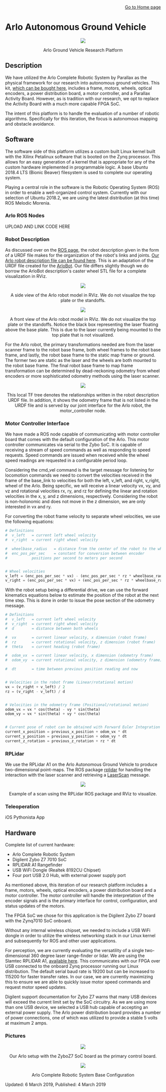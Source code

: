 <p align="right">
<a href="https://tjlw.github.io/">Go to Home page</a>
</p>




# Arlo Autonomous Ground Vehicle

<p align="center"> <img width="auto" src="https://github.com/TJLW/tjlw.github.io/blob/master/Projects/ArloAGV/Images/ArloControlUnit.png?raw=True"/> </p>
<p align="center">
	Arlo Ground Vehicle Research Platform
</p>




## Description

We have utilized the Arlo Complete Robotic System by Parallax as the physical framework for our research into autonomous ground vehicles. This kit, [which can be bought here](https://www.parallax.com/product/28966), includes a frame, motors, wheels, optical encoders, a power distribution board, a motor controller, and a Parallax Activity Board. However, as is tradition with our research, we opt to replace the Activity Board with a much more capable FPGA SoC.

The intent of this platform is to handle the evaluation of a number of robotic algorithms. Specifically for this iteration, the focus is autonomous mapping and obstacle avoidance.




## Software

The software side of this platform utilizes a custom built Linux kernel built with the Xilinx Petalinux software that is booted on the Zynq processor. This allows for an easy generation of a kernel that is appropriate for any of the custom hardware implemented in programmable logic. A base Ubuntu 2018.4 LTS (Bionic Beaver) filesystem is used to complete our operating system.

Playing a central role in the software is the Robotic Operating System (ROS) in order to enable a well-organized control system. Currently with our selection of Ubuntu 2018.2, we are using the latest distribution (at this time) ROS Melodic Morenia.


### Arlo ROS Nodes

UPLOAD AND LINK CODE HERE


### Robot Description

As discussed over on the [ROS page](https://tjlw.github.io/Projects/ROS), the robot description given in the form of a URDF file makes for the organization of the robot's links and joints. [Our Arlo robot description file can be found here](). This is an adaptation of the URDF file created for the [ArloBot](https://github.com/chrisl8/ArloBot). Our file differs slightly though we do borrow the ArloBot description's caster wheel STL file for a complete visualization in RViz.


<p align="center"> <img width="auto" src="https://github.com/TJLW/tjlw.github.io/blob/master/Projects/ArloAGV/Images/ArloRobotModelSide.png?raw=True"/> </p>
<p align="center">
	A side view of the Arlo robot model in RViz. We do not visualize the top plate or the standoffs.
</p>


<p align="center"> <img width="auto" src="https://github.com/TJLW/tjlw.github.io/blob/master/Projects/ArloAGV/Images/ArloRobotModelFront.png?raw=True"/> </p>
<p align="center">
	A front view of the Arlo robot model in RViz. We do not visualize the top plate or the standoffs. Notice the black box representing the laser floating above the base plate. This is due to the laser currently being mounted to the top plate that is not visualized.
</p>


For the Arlo robot, the primary transformations needed are from the laser scanner frame to the robot base frame, both wheel frames to the robot base frame, and lastly, the robot base frame to the static map frame or ground. The former two are static as the laser and the wheels are both mounted to the robot base frame. The final robot base frame to map frame transformation can be determined by dead-reckoning odometry from wheel encoders or more sophisticated odometry methods using the laser scanner.

<p align="center"> <img width="auto" src="https://github.com/TJLW/tjlw.github.io/blob/master/Projects/ArloAGV/Images/RobotDescriptionTFTree.png?raw=True"/> </p>
<p align="center">
	This local TF tree denotes the relationships written in the robot description URDF file. In addition, it shows the odometry frame that is not listed in the URDF file and is served by our joint interface for the Arlo robot, the motor_controller node.
</p>




### Motor Controller Interface

We have made a ROS node capable of communicating with motor controller board that comes with the default configuration of the Arlo. This motor controller communicates via serial to the Zybo SoC. It is capable of receiving a stream of speed commands as well as responding to speed requests. Speed commands are issued when received while the wheel speed readings are requested in a configurable period loop.

Considering the cmd_vel command is the target message for listening for locomotion commands we need to convert the velocities received in the frame of the base_link to velocities for both the left, v_left, and right, v_right, wheel of the Arlo. Being specific, we will receive a linear velocity vx, vy, and vz and rotational velocities rx, ry, and rz for defining the linear and rotation velocities in the x, y, and z dimensions, respectively. Considering the robot is non-holonomic and does not move in the z dimension, we are only interested in vx and ry.

For converting the robot frame velocity to separate wheel velocities, we use the following equations:

```Python
# Definitions
#  v_left 	= current left wheel velocity
#  v_right 	= current right wheel velocity

#  wheelbase_radius   = distance from the center of the robot to the wheel
#  enc_pos_per_sec    = constant for conversion between encoder
#  			positions per second to meters per second


# Wheel velocities
v_left = (enc_pos_per_sec * vx) - (enc_pos_per_sec * rz * wheelbase_radius)
v_right = (enc_pos_per_sec * vx) + (enc_pos_per_sec * rz * wheelbase_radius)
```


With the robot setup being a differential drive, we can use the forward kinematics equations below to estimate the position of the robot at the next time step. This is done in order to issue the pose section of the odometry message.

```Python
# Definitions
#  v_left 	= current left wheel velocity
#  v_right 	= current right wheel velocity
#  d 		= distance between both wheels

#  vx 		= current linear velocity, x dimension (robot frame)
#  rz 		= current rotational velocity, z dimension (robot frame)
#  theta 	= current heading (robot frame)

#  odom_vx 	= current linear velocity, x dimension (odometry frame)
#  odom_vy 	= current rotational velocity, z dimension (odometry frame)

#  dt 		= time between previous position reading and now


# Velocities in the robot frame (Linear/rotational motion)
vx = (v_right + v_left) / 2
rz = (v_right - v_left) / d  


# Velocities in the odometry frame (Positional/rotational motion)
odom_vx = vx * cos(theta) - vy * sin(theta)
odom_vy = vx * sin(theta) + vy * cos(theta)


# Current pose of robot can be obtained with Forward Euler Integration
current_x_position = previous_x_position + odom_vx * dt  
current_y_position = previous_y_position + odom_vy * dt  
current_z_rotation = previous_z_rotation + rz * dt
```




### RPLidar

We use the RPLidar A1 on the Arlo Autonomous Ground Vehicle to produce two-dimensional point-maps. The ROS package [rplidar](http://wiki.ros.org/rplidar) for handling the interaction with the laser scanner and retrieving a [LaserScan](http://docs.ros.org/melodic/api/sensor_msgs/html/msg/LaserScan.html) message.


<p align="center"> <img width="auto" src="https://github.com/TJLW/tjlw.github.io/blob/master/Projects/ArloAGV/Images/ExampleRPLidarLaserScan.png?raw=True"/> </p>
<p align="center">
	Example of a scan using the RPLidar ROS package and RViz to visualize.
</p>




### Teleoperation

iOS Pythonista App






## Hardware

Complete list of current hardware:
- Arlo Complete Robotic System
- Digilent Zybo Z7 7010 SoC
- RPLIDAR A1 Rangefinder
- USB WiFi Dongle (Realtek 8192CU Chipset)
- Four port USB 2.0 Hub, with external power supply port

As mentioned above, this iteration of our research platform includes a frame, motors, wheels, optical encoders, a power distribution board and a motor controller. The motor controller will handle the interpretation of the encoder signals and is the primary interface for control, configuration, and status updates of the motors.

The FPGA SoC we chose for this application is the Digilent Zybo Z7 board with the Zynq7010 SoC onboard.

Without any internal wireless chipset, we needed to include a USB WiFi dongle in order to utilize the wireless networking stack in our Linux kernel and subsequently for ROS and other user applications.

For perception, we are currently evaluating the versatility of a single two-dimensional 360 degree laser range-finder or lidar. We are using the Slamtec RPLIDAR A1, [available here](https://www.slamtec.com/en/Lidar/A1). This communicates with our FPGA over USB connected to the onboard Zynq processor running our Linux distribution. The default serial baud rate is 19200 but can be increased to 115200 for faster transfer rates. In our case, we are currently maximizing this to ensure we are able to quickly issue motor speed commands and request motor speed updates.

Digilent support documentation for Zybo Z7 warns that many USB devices will exceed the current limit set by the SoC circuitry. As we are using more than one USB device, we selected a USB hub capable of accepting an external power supply. The Arlo power distribution board provides a number of power connections, one of which was utilized to provide a stable 5 volts at maximum 2 amps.








### Pictures

<p align="center">
<img src="https://github.com/TJLW/tjlw.github.io/blob/master/Projects/ArloAGV/Images/ArloInternals.png?raw=True" /> </p>
<p align="center">
	Our Arlo setup with the ZyboZ7 SoC board as the primary control board.
</p>


<p align="center">
<img src="https://github.com/TJLW/tjlw.github.io/blob/master/Projects/ArloAGV/Images/ArloBaseConfiguration.jpeg?raw=True" /> </p>
<p align="center">
	Arlo Complete Robotic System Base Configuration
</p>




Updated: 6 March 2019, Published: 4 March 2019
